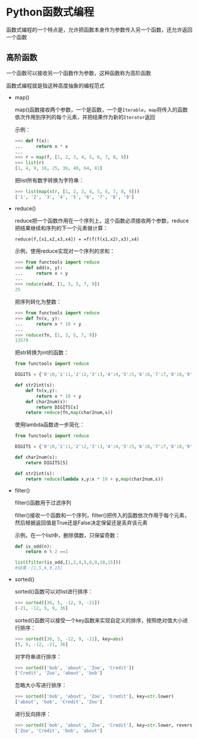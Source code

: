 # Python函数式编程

函数式编程的一个特点是，允许把函数本身作为参数传入另一个函数，还允许返回一个函数

## 高阶函数

一个函数可以接收另一个函数作为参数，这种函数称为高阶函数

函数式编程就是指这种高度抽象的编程范式

- map()

  map()函数接收两个参数，一个是函数，一个是`Iterable`，`map`将传入的函数依次作用到序列的每个元素，并把结果作为新的`Iterator`返回

  示例：

  ```python
  >>> def f(x):
  ...     return x * x
  ...
  >>> r = map(f, [1, 2, 3, 4, 5, 6, 7, 8, 9])
  >>> list(r)
  [1, 4, 9, 16, 25, 36, 49, 64, 81]
  ```

  把list所有数字转换为字符串：

  ```python
  >>> list(map(str, [1, 2, 3, 4, 5, 6, 7, 8, 9]))
  ['1', '2', '3', '4', '5', '6', '7', '8', '9']
  ```

- reduce()

  reduce把一个函数作用在一个序列上，这个函数必须接收两个参数，reduce把结果继续和序列的下一个元素做计算：

  ```
  reduce(f,[x1,x2,x3,x4]) = =f(f(f(x1,x2),x3),x4)
  ```

  示例，使用reduce实现对一个序列的求和：

  ```python
  >>> from functools import reduce
  >>> def add(x, y):
  ...     return x + y
  ...
  >>> reduce(add, [1, 3, 5, 7, 9])
  25
  ```

  把序列转化为整数：

  ```python
  >>> from functools import reduce
  >>> def fn(x, y):
  ...     return x * 10 + y
  ...
  >>> reduce(fn, [1, 3, 5, 7, 9])
  13579
  ```

  把str转换为int的函数：

  ```python
  from functools import reduce
  
  DIGITS = {'0':0,'1':1,'2':2,'3':3,'4':4,'5':5,'6':6,'7':7,'8':8,'9':9}
  
  def str2int(s):
      def fn(x,y):
          return x * 10 + y
      def char2num(s):
          return DIGITS[s]
      return reduce(fn,map(char2num,s))
  ```

  使用lambda函数进一步简化：

  ```python
  from functools import reduce
  
  DIGITS = {'0':0,'1':1,'2':2,'3':3,'4':4,'5':5,'6':6,'7':7,'8':8,'9':9}
  
  def char2num(s):
      return DIGITS[S]
  
  def str2int(s):
      return reduce(lambda x,y:x * 10 + y,map(char2num,s))
  ```

- filter()

  filter()函数用于过滤序列

  filter()接收一个函数和一个序列，filter()把传入的函数依次作用于每个元素，然后根据返回值是True还是False决定保留还是丢弃该元素

  示例，在一个list中，删除偶数，只保留奇数：

  ```python
  def is_odd(n):
      return n % 2 ==1
  
  list(filter(is_odd,[1,2,4,5,6,9,10,15]))
  #结果：[1,5,6,9,15]
  ```

- sorted()

  sorted()函数可以对list进行排序：

  ```python
  >>> sorted([36, 5, -12, 9, -21])
  [-21, -12, 5, 9, 36]
  ```

  sorted()函数可以接受一个key函数来实现自定义的排序，按照绝对值大小进行排序：

  ```python
  >>> sorted([36, 5, -12, 9, -21], key=abs)
  [5, 9, -12, -21, 36]
  ```

  对字符串进行排序：

  ```python
  >>> sorted(['bob', 'about', 'Zoo', 'Credit'])
  ['Credit', 'Zoo', 'about', 'bob']
  ```

  忽略大小写进行排序：

  ```python
  >>> sorted(['bob', 'about', 'Zoo', 'Credit'], key=str.lower)
  ['about', 'bob', 'Credit', 'Zoo']
  ```

  进行反向排序：

  ```python
  >>> sorted(['bob', 'about', 'Zoo', 'Credit'], key=str.lower, reverse=True)
  ['Zoo', 'Credit', 'bob', 'about']
  ```